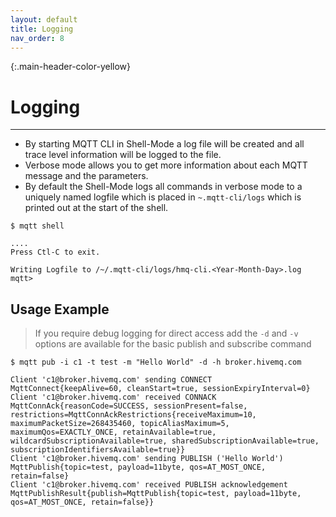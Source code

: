 ```yaml
---
layout: default
title: Logging
nav_order: 8
---
```


{:.main-header-color-yellow}
# Logging
***

* By starting MQTT CLI in Shell-Mode a log file will be created and all trace level information will be logged to the file.
* Verbose mode allows you to get more information about each MQTT message and the parameters.
* By default the Shell-Mode logs all commands in verbose mode to a uniquely named logfile which is placed in ``~.mqtt-cli/logs`` which is printed out at the start of the shell.

```
$ mqtt shell 

....
Press Ctl-C to exit.

Writing Logfile to /~/.mqtt-cli/logs/hmq-cli.<Year-Month-Day>.log
mqtt>
```



## Usage Example
> If you require debug logging for direct access add the `-d` and `-v` options are available for the basic publish and subscribe command


```
$ mqtt pub -i c1 -t test -m "Hello World" -d -h broker.hivemq.com

Client 'c1@broker.hivemq.com' sending CONNECT MqttConnect{keepAlive=60, cleanStart=true, sessionExpiryInterval=0}
Client 'c1@broker.hivemq.com' received CONNACK MqttConnAck{reasonCode=SUCCESS, sessionPresent=false, restrictions=MqttConnAckRestrictions{receiveMaximum=10, maximumPacketSize=268435460, topicAliasMaximum=5, maximumQos=EXACTLY_ONCE, retainAvailable=true, wildcardSubscriptionAvailable=true, sharedSubscriptionAvailable=true, subscriptionIdentifiersAvailable=true}} 
Client 'c1@broker.hivemq.com' sending PUBLISH ('Hello World') MqttPublish{topic=test, payload=11byte, qos=AT_MOST_ONCE, retain=false}
Client 'c1@broker.hivemq.com' received PUBLISH acknowledgement MqttPublishResult{publish=MqttPublish{topic=test, payload=11byte, qos=AT_MOST_ONCE, retain=false}}

```
